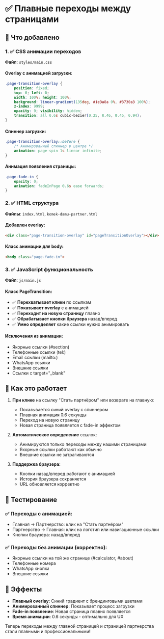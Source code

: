 # ✅ Плавные переходы между страницами

## 🎯 Что добавлено

### 1. ✅ CSS анимации переходов
**Файл**: `styles/main.css`

#### Overlay с анимацией загрузки:
```css
.page-transition-overlay {
    position: fixed;
    top: 0; left: 0;
    width: 100%; height: 100%;
    background: linear-gradient(135deg, #1e3a8a 0%, #3730a3 100%);
    z-index: 9999;
    opacity: 0; visibility: hidden;
    transition: all 0.6s cubic-bezier(0.25, 0.46, 0.45, 0.94);
}
```

#### Спиннер загрузки:
```css
.page-transition-overlay::before {
    /* Анимированный спиннер в центре */
    animation: page-spin 1s linear infinite;
}
```

#### Анимация появления страницы:
```css
.page-fade-in {
    opacity: 0;
    animation: fadeInPage 0.6s ease forwards;
}
```

### 2. ✅ HTML структура
**Файлы**: `index.html`, `komek-damu-partner.html`

#### Добавлен overlay:
```html
<div class="page-transition-overlay" id="pageTransitionOverlay"></div>
```

#### Класс анимации для body:
```html
<body class="page-fade-in">
```

### 3. ✅ JavaScript функциональность
**Файл**: `js/main.js`

#### Класс PageTransition:
- ✅ **Перехватывает клики** по ссылкам
- ✅ **Показывает overlay** с анимацией
- ✅ **Переходит на новую страницу** плавно
- ✅ **Обрабатывает кнопки браузера** назад/вперед
- ✅ **Умно определяет** какие ссылки нужно анимировать

#### Исключения из анимации:
- Якорные ссылки (#section)
- Телефонные ссылки (tel:)
- Email ссылки (mailto:)
- WhatsApp ссылки
- Внешние ссылки
- Ссылки с target="_blank"

## 🎨 Как это работает

1. **При клике** на ссылку "Стать партнёром" или возврате на главную:
   - Показывается синий overlay с спиннером
   - Плавная анимация 0.6 секунды
   - Переход на новую страницу
   - Новая страница появляется с fade-in эффектом

2. **Автоматическое определение** ссылок:
   - Анимируются только переходы между нашими страницами
   - Якорные ссылки работают как обычно
   - Внешние ссылки не затрагиваются

3. **Поддержка браузера**:
   - Кнопки назад/вперед работают с анимацией
   - История браузера сохраняется
   - URL обновляется корректно

## 🔗 Тестирование

### ✅ Переходы с анимацией:
- Главная → Партнерство: клик на "Стать партнёром"
- Партнерство → Главная: клик на логотип или навигационные ссылки
- Кнопки браузера: назад/вперед

### ✅ Переходы без анимации (корректно):
- Якорные ссылки на той же странице (#calculator, #about)
- Телефонные номера
- WhatsApp кнопка
- Внешние ссылки

## 🎯 Эффекты

- **Плавный overlay**: Синий градиент с брендинговыми цветами
- **Анимированный спиннер**: Показывает процесс загрузки
- **Fade-in появление**: Новая страница плавно появляется
- **Время анимации**: 0.6 секунды - оптимально для UX

Теперь переходы между главной страницей и страницей партнерства стали плавными и профессиональными!
